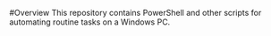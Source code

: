 #Overview
This repository contains PowerShell and other scripts for automating routine tasks on a Windows PC.
